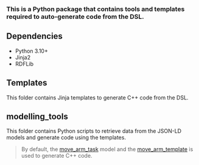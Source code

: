 ### This is a Python package that contains tools and templates required to auto-generate code from the DSL.

## Dependencies
- Python 3.10+
- Jinja2
- RDFLib

## Templates
This folder contains Jinja templates to generate C++ code from the DSL.

## modelling_tools
This folder contains Python scripts to retrieve data from the JSON-LD models and generate code using the templates.

> By default, the [move_arm_task](../cosmos_dsl/models/tasks/move_arm_task.jsonld) model and the [move_arm_template](templates/src/move_arm_template.cpp.jinja2) is used to generate C++ code.